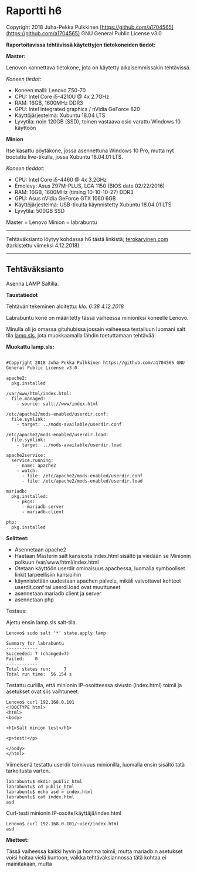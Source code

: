 # Raportti h6

Copyright 2018 Juha-Pekka Pulkkinen [https://github.com/a1704565](https://github.com/a1704565) GNU General Public License v3.0

**Raportoitavissa tehtävissä käytettyjen tietokoneiden tiedot:**

**Master:**

Lenovon kannettava tietokone, jota on käytetty aikaisemmissakin tehtävissä.

_Koneen tiedot:_

* Koneen malli: Lenovo Z50-70
* CPU: Intel Core i5-4210U @ 4x 2.7GHz
* RAM: 16GB, 1600MHz DDR3
* GPU: Intel integrated graphics / nVidia GeForce 820
* Käyttöjärjestelmä: Xubuntu 18.04 LTS
* Lyvytila: noin 120GB (SSD), toinen vastaava osio varattu Windows 10 käyttöön

**Minion**

Itse kasattu pöytäkone, jossa asennettuna Windows 10 Pro, mutta nyt bootattu live-tikulla, jossa Xubuntu 18.04.01 LTS.

_Koneen tieddot:_

* CPU: Intel Core i5-4460 @ 4x 3.2GHz
* Emolevy: Asus Z97M-PLUS, LGA 1150 (BIOS date 02/22/2016)
* RAM: 16GB, 1600MHz (timing 10-10-10-27) DDR3
* GPU: Asus nVidia GeForce GTX 1060 6GB
* Käyttöjärjestelmä: USB-tikulta käynnistetty Xubuntu 18.04.01 LTS
* Lyvytila: 500GB SSD

Master = Lenovo
Minion = labrabuntu

---

Tehtäväksianto löytyy kohdassa h6 tästä linkistä; [terokarvinen.com](http://terokarvinen.com/2018/aikataulu--palvelinten-hallinta-ict4tn022-3004-ti-ja-3002-to--loppukevat-2018-5p) (tarkistettu viimeksi 4.12.2018)


---

## Tehtäväksianto

Asenna LAMP Saltilla.


**Taustatiedot**

Tehtävän tekeminen aloitettu: _klo. 6:38 4.12.2018_

Labrabuntu kone on määritetty tässä vaiheessa minioniksi koneelle Lenovo.

Minulla oli jo omassa gituhubissa jossain vaiheessa testailuun luomani salt tila [lamp.sls](https://github.com/a1704565/salt/blob/master/lamp-old.sls), jota muokkaamalla lähdin toetuttamaan tehtävää.

**Muokattu lamp.sls:**

```SlatStack

#Copyright 2018 Juha-Pekka Pulkkinen https://github.com/a1704565 GNU General Public License v3.0

apache2:
  pkg.installed

/var/www/html/index.html:
  file.managed:
    - source: salt://www/index.html

/etc/apache2/mods-enabled/userdir.conf:
  file.symlink:
    - target: ../mods-available/userdir.conf

/etc/apache2/mods-enabled/userdir.load:
  file.symlink:
    - target: ../mods-available/userdir.load

apache2service:
  service.running:
    - name: apache2
    - watch:
      - file: /etc/apache2/mods-enabled/userdir.conf
      - file: /etc/apache2/mods-enabled/userdir.load

mariadb:
  pkg.installed:
    - pkgs:
      - mariadb-server
      - mariadb-client

php:
  pkg.installed

```

**Selitteet:**

- Asennetaan apache2
- Haetaan Masterin salt kansiosta index.html sisältö ja viedään se Minionin polkuun /var/www/html/index.html
- Otetaan käyttöön userdir ominaisuus apachessa, luomalla symbooliset linkit tarpeellisiin kansioihin
- käynnistetään uudestaan apachen palvelu, mikäli valvottavat kohteet userdit.conf tai userdi.load ovat muuttuneet
- asennetaan mariadb client ja server
- asennetaan php

Testaus:

Ajettu ensin lamp.sls salt-tila.

```Shell
Lenovo$ sudo salt '*' state.apply lamp

Summary for labrabuntu
------------
Succeeded: 7 (changed=7)
Failed:    0
------------
Total states run:     7
Total run time:  56.154 s
```

Testattu curlilla, että minionin IP-osoitteessa sivusto (index.html) toimii ja asetukset ovat siis vaihtuneet.

```Shell
Lenovo$ curl 192.168.0.101
<!DOCTYPE html>
<html>
<body>

<h1>Salt minion test</h1>

<p>test!</p>

</body>
</html>
```

Viimeisenä testattu userdir toimivuus minionilla, luomalla ensin sisältö tätä tarkoitusta varten.

```Shell
labrabuntu$ mkdir public_html
labrabuntu$ cd public_html
labrabuntu$ echo asd > index.html
labrabuntu$ cat index.html
asd
```

Curl-testi minionin IP-osoite/käyttäjä/index.html

```Shell
Lenovo$ curl 192.168.0.101/~user/index.html
asd
```

**Mietteet:**

Tässä vaiheessa kaikki hyvin ja homma toimii, mutta mariadb:n asetukset voisi hoitaa vielä kuntoon, vaikka tehtäväksiannossa tätä kohtaa ei mainitakaan, mutta 